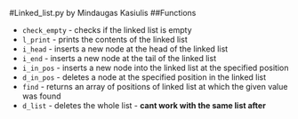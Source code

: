 #Linked_list.py by Mindaugas Kasiulis
##Functions
- ```check_empty``` - checks if the linked list is empty
- ```l_print``` - prints the contents of the linked list
- ```i_head``` - inserts a new node at the head of the linked list
- ```i_end``` - inserts a new node at the tail of the linked list
- ```i_in_pos``` - inserts a new node into the linked list at the specified position
- ```d_in_pos``` - deletes a node at the specified position in the linked list
- ```find``` - returns an array of positions of linked list at which the given value was found
- ```d_list``` - deletes the whole list - **cant work with the same list after**

